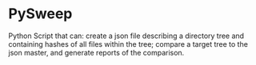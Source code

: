 # PySweep
Python Script that can: create a json file describing a directory tree and containing hashes of all files within the tree; compare a target tree to the json master, and generate reports of the comparison. 
